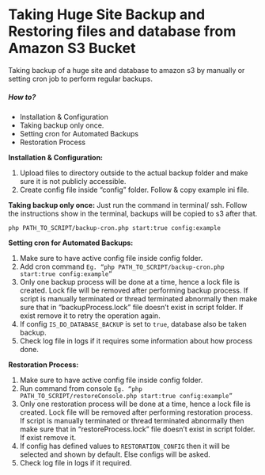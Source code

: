 # Taking Huge Site Backup and Restoring files and database from Amazon S3 Bucket 
Taking backup of a huge site and database to amazon s3 by manually or setting cron job to perform regular backups.

##### How to?
+ Installation & Configuration 
+ Taking backup only once.
+ Setting cron for Automated Backups 
+ Restoration Process   

**Installation & Configuration:** 
1. Upload files to directory outside to the actual backup folder and make sure it is not publicly accessible. 
2. Create config file inside “config” folder. Follow & copy example ini file.   

**Taking backup only once:**
Just run the command  in terminal/ ssh. Follow the instructions show in the terminal, backups will be copied to s3 after that.

    php PATH_TO_SCRIPT/backup-cron.php start:true config:example

**Setting cron for Automated Backups:**
1. Make sure to have active config file inside config folder. 
2. Add cron command `Eg. “php PATH_TO_SCRIPT/backup-cron.php start:true config:example”`
3. Only one backup process will be done at a time, hence a lock file is created. Lock file will be removed after performing backup process. If script is manually terminated or thread terminated abnormally then make sure that in “backupProcess.lock” file doesn’t exist in script folder. If exist remove it to retry the operation again.
4. If config `IS_DO_DATABASE_BACKUP` is set to `true`, database also be taken backup.
5. Check log file in logs if it requires some information about how process done. 

**Restoration Process:** 
1. Make sure to have active config file inside config folder.
2. Run command from console 
`Eg. “php PATH_TO_SCRIPT/restoreConsole.php start:true config:example”`
3. Only one restoration process will be done at a time, hence a lock file is created. Lock file will be removed after performing restoration process. If script is manually terminated or thread terminated abnormally then make sure that in “restoreProcess.lock” file doesn’t exist in script folder. If exist remove it. 
4. If config has defined values to `RESTORATION_CONFIG` then it will be selected and shown by default. Else configs will be asked. 
5. Check log file in logs if it required.  
